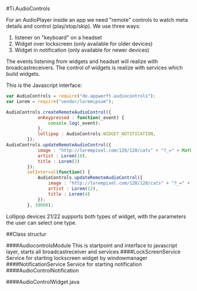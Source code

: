 #Ti.AudioControls

For an AudioPlayer inside an app we need "remote" controls to watch meta details and control (play/stop/skip).
We use three ways:

1. listener on "keyboard" on a headset
2. Widget over lockscreen (only available for older devices)
3. Widget in notification (only available for newer devices)

The events listening from widgets and headset will realize with broadcastreceivers. The control of widgets is realize with services which build widgets.

This is the Javascript interface:

```javascript
var AudioControls = require("de.appwerft.audiocontrols");
var Lorem = require("vendor/loremipsum");

AudioControls.createRemoteAudioControl({
			onKeypressed : function(_event) {
				console.log(_event);
			},
			lollipop : AudioControls.WIDGET_NOTIFICATION,
		});
AudioControls.updateRemoteAudioControl({
			image : "http://lorempixel.com/120/120/cats" + "?_=" + Math.random(),
			artist : Lorem(10),
			title : Lorem(2)
		});
		setInterval(function() {
			AudioControls.updateRemoteAudioControl({
				image : "http://lorempixel.com/120/120/cats" + "?_=" + Math.random(),
				artist : Lorem(12),
				title : Lorem(4)
			});
		}, 30000);
```

Lollipop devices 21/22 supports both types of widget, with the parameters the user can select one type.

##Class structur

####AudiocontrolsModule
This is startpoint and interface to javascript layer, starts all broadcastreceiver and services
####LockScreenService
Service for starting lockscreen widget by windowmanager
####NotificationService
Service for starting notification
####AudioControlNotification

####AudioControlWidget.java


